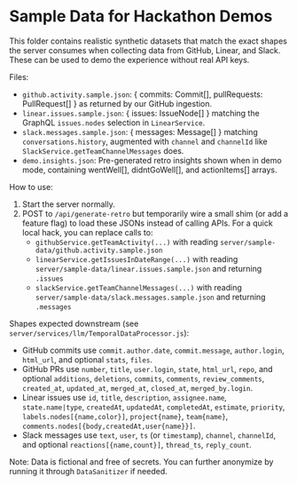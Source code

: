 # Sample Data for Hackathon Demos

This folder contains realistic synthetic datasets that match the exact shapes the server consumes when collecting data from GitHub, Linear, and Slack. These can be used to demo the experience without real API keys.

Files:
- `github.activity.sample.json`: { commits: Commit[], pullRequests: PullRequest[] } as returned by our GitHub ingestion.
- `linear.issues.sample.json`: { issues: IssueNode[] } matching the GraphQL `issues.nodes` selection in `LinearService`.
- `slack.messages.sample.json`: { messages: Message[] } matching `conversations.history`, augmented with `channel` and `channelId` like `SlackService.getTeamChannelMessages` does.
- `demo.insights.json`: Pre-generated retro insights shown when in demo mode, containing wentWell[], didntGoWell[], and actionItems[] arrays.

How to use:
1. Start the server normally.
2. POST to `/api/generate-retro` but temporarily wire a small shim (or add a feature flag) to load these JSONs instead of calling APIs. For a quick local hack, you can replace calls to:
   - `githubService.getTeamActivity(...)` with reading `server/sample-data/github.activity.sample.json`
   - `linearService.getIssuesInDateRange(...)` with reading `server/sample-data/linear.issues.sample.json` and returning `.issues`
   - `slackService.getTeamChannelMessages(...)` with reading `server/sample-data/slack.messages.sample.json` and returning `.messages`

Shapes expected downstream (see `server/services/llm/TemporalDataProcessor.js`):
- GitHub commits use `commit.author.date`, `commit.message`, `author.login`, `html_url`, and optional `stats`, `files`.
- GitHub PRs use `number`, `title`, `user.login`, `state`, `html_url`, `repo`, and optional `additions`, `deletions`, `commits`, `comments`, `review_comments`, `created_at`, `updated_at`, `merged_at`, `closed_at`, `merged_by.login`.
- Linear issues use `id`, `title`, `description`, `assignee.name`, `state.name|type`, `createdAt`, `updatedAt`, `completedAt`, `estimate`, `priority`, `labels.nodes[{name,color}]`, `project{name}`, `team{name}`, `comments.nodes[{body,createdAt,user{name}}]`.
- Slack messages use `text`, `user`, `ts` (or `timestamp`), `channel`, `channelId`, and optional `reactions[{name,count}]`, `thread_ts`, `reply_count`.

Note: Data is fictional and free of secrets. You can further anonymize by running it through `DataSanitizer` if needed.
